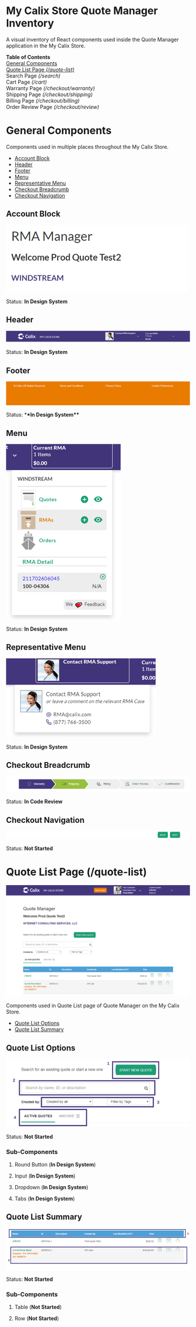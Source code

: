 # My Calix Store Quote Manager Inventory

A visual inventory of React components used inside the Quote Manager application in the My Calix Store.

**Table of Contents**  
[General Components](#general-components)  
[Quote List Page _(/quote-list)_](#quote-list-page-quote-list)  
Search Page _(/search)_  
Cart Page _(/cart)_  
Warranty Page _(/checkout/warranty)_  
Shipping Page _(/checkout/shipping)_  
Billing Page _(/checkout/billing)_  
Order Review Page _(/checkout/review)_

# General Components

Components used in multiple places throughout the My Calix Store.

- [Account Block](#account-block)
- [Header](#header)
- [Footer](#footer)
- [Menu](#menu)
- [Representative Menu](#representative-menu)
- [Checkout Breadcrumb](#checkout-breadcrumb)
- [Checkout Navigation](#checkout-navigation)

## Account Block

![Account Block Image](https://github.com/zsanchez-calix/my-calix-store-inventory/blob/main/General/account-block.png?raw=true "account-block")

Status: **In Design System**

## Header

![Header Image](https://github.com/zsanchez-calix/my-calix-store-inventory/blob/main/General/header.png?raw=true "header")

Status: **In Design System**

## Footer

![Footer Image](https://github.com/zsanchez-calix/my-calix-store-inventory/blob/main/General/footer.png?raw=true "footer")

Status: \***\*In Design System\*\***

## Menu

![Menu Image](https://github.com/zsanchez-calix/my-calix-store-inventory/blob/main/General/menu.png?raw=true "menu")

Status: **In Design System**

## Representative Menu

![Rep Menu Image](https://github.com/zsanchez-calix/my-calix-store-inventory/blob/main/General/rep-menu.png?raw=true "rep-menu")

Status: **In Design System**

## Checkout Breadcrumb

![Checkout Breadcrumb Image](https://github.com/zsanchez-calix/my-calix-store-inventory/blob/main/General/checkout-breadcrumb.png?raw=true "checkout-breadcrumb")

Status: **In Code Review**

## Checkout Navigation

![Checkout Navigation Image](https://github.com/zsanchez-calix/my-calix-store-inventory/blob/main/Quote%20Manager/checkout/checkout-navigation.png?raw=true "checkout-navigation")

Status: **Not Started**

# Quote List Page (/quote-list)

![Quote List Image](https://github.com/zsanchez-calix/my-calix-store-inventory/blob/main/Quote%20Manager/quote-list-page/quote-list-page.png?raw=true "quote-list-page")

Components used in Quote List page of Quote Manager on the My Calix Store.

- [Quote List Options](#quote-list-options)
- [Quote List Summary](#quote-list-summary)

## Quote List Options

![Quote List Options](https://github.com/zsanchez-calix/my-calix-store-inventory/blob/main/Quote%20Manager/quote-list-page/quote-list-filter-sort.png?raw=true "quote-list-options")

Status: **Not Started**

### Sub-Components

1. Round Button (**In Design System**)

2. Input (**In Design System**)

3. Dropdown (**In Design System**)

4. Tabs (**In Design System**)

## Quote List Summary

![Quote List Summary](https://github.com/zsanchez-calix/my-calix-store-inventory/blob/main/Quote%20Manager/quote-list-page/quote-list-summary.png?raw=true "quote-list-summary")

Status: **Not Started**

### Sub-Components

1. Table (**Not Started**)

2. Row (**Not Started**)

